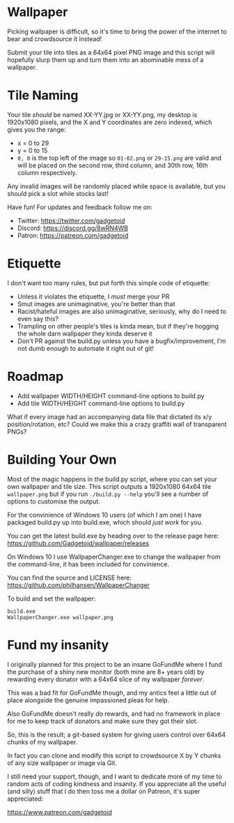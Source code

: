 # Wallpaper

Picking wallpaper is difficult, so it's time to bring the power of the internet to bear and crowdsource it instead!

Submit your tile into tiles as a 64x64 pixel PNG image and this script will hopefully slurp them up and turn them into an abominable mess of a wallpaper.

# Tile Naming

Your tile *should* be named XX-YY.jpg or XX-YY.png, my desktop is 1920x1080 pixels, and the X and Y coordinates are zero indexed, which gives you the range:

* x = 0 to 29
* y = 0 to 15
* `0, 0` is the top left of the image so `01-02.png` or `29-15.png` are valid and will be placed on the second row, third column, and 30th row, 16th column respectively.

Any invalid images will be randomly placed while space is available, but you should pick a slot while stocks last!

Have fun! For updates and feedback follow me on:

* Twitter: https://twitter.com/gadgetoid
* Discord: https://discord.gg/8wRN4WB
* Patron: https://patreon.com/gadgetoid

# Etiquette

I don't want too many rules, but put forth this simple code of etiquette:

* Unless it violates the etiquette, I *must* merge your PR
* Smut images are unimaginative, you're better than that
* Racist/hateful images are also unimaginative, seriously, why do I need to even say this?
* Trampling on other people's tiles is kinda mean, but if they're hogging the whole darn wallpaper they kinda deserve it
* Don't PR against the build.py unless you have a bugfix/improvement, I'm not dumb enough to automate it right out of git!

# Roadmap

* Add wallpaper WIDTH/HEIGHT command-line options to build.py
* Add tile WIDTH/HEIGHT command-line options to build.py

What if every image had an accompanying data file that dictated its x/y position/rotation, etc? Could we make this a crazy graffiti wall of transparent PNGs?

# Building Your Own

Most of the magic happens in the build.py script, where you can set your own wallpaper and tile size. This script outputs a 1920x1080 64x64 tile `wallpaper.png`
but if you run `./build.py --help` you'll see a number of options to customise the output.

For the convinience of Windows 10 users (of which I am one) I have packaged build.py up into build.exe, which should *just work* for you.

You can get the latest build.exe by heading over to the release page here: https://github.com/Gadgetoid/wallpaper/releases

On Windows 10 I use WallpaperChanger.exe to change the wallpaper from the command-line, it has been included for convinience.

You can find the source and LICENSE here: https://github.com/philhansen/WallpaperChanger

To build and set the wallpaper:

```
build.exe
WallpaperChanger.exe wallpaper.png
```

# Fund my insanity

I originally planned for this project to be an insane GoFundMe where I fund the purchase of a shiny new monitor (both mine are 8+ years old)
by rewarding every donator with a 64x64 slice of my wallpaper *forever*.

This was a bad fit for GoFundMe though, and my antics feel a little out of place alongside the genuine impassioned pleas for help.

Also GoFundMe doesn't really *do* rewards, and had no framework in place for me to keep track of donators and make sure they got their slot.

So, this is the result; a git-based system for giving users control over 64x64 chunks of my wallpaper.

In fact you can clone and modify this script to crowdsource X by Y chunks of any size wallpaper or image via Git.

I still need your support, though, and I want to dedicate more of my time to random acts of coding kindness and insanity.
If you appreciate all the useful (and silly) stuff that I do then toss me a dollar on Patreon, it's super appreciated:

https://www.patreon.com/gadgetoid
